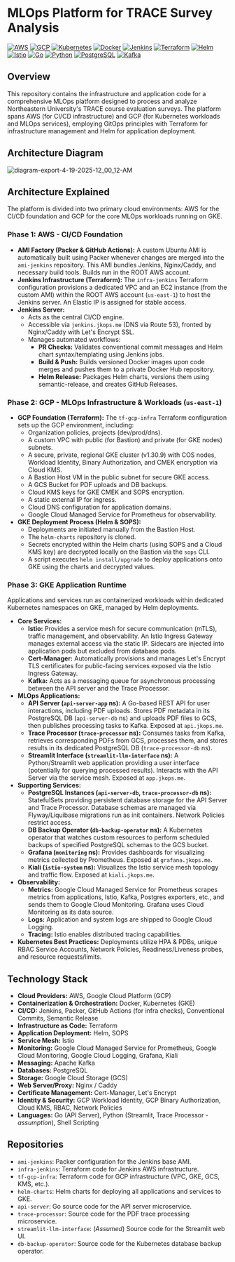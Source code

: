 # MLOps Platform for TRACE Survey Analysis

[![AWS](https://img.shields.io/badge/AWS-%23FF9900.svg?style=for-the-badge&logo=amazon-aws&logoColor=white)]() [![GCP](https://img.shields.io/badge/Google_Cloud-%234285F4.svg?style=for-the-badge&logo=google-cloud&logoColor=white)]() [![Kubernetes](https://img.shields.io/badge/Kubernetes-%23326CE5.svg?style=for-the-badge&logo=kubernetes&logoColor=white)]() [![Docker](https://img.shields.io/badge/Docker-%230db7ed.svg?style=for-the-badge&logo=docker&logoColor=white)]() [![Jenkins](https://img.shields.io/badge/Jenkins-%23D24939.svg?style=for-the-badge&logo=jenkins&logoColor=white)]() [![Terraform](https://img.shields.io/badge/Terraform-%237B42BC.svg?style=for-the-badge&logo=terraform&logoColor=white)]() [![Helm](https://img.shields.io/badge/Helm-%230F1689.svg?style=for-the-badge&logo=helm&logoColor=white)]() [![Istio](https://img.shields.io/badge/Istio-%23466BB0.svg?style=for-the-badge&logo=istio&logoColor=white)]() [![Go](https://img.shields.io/badge/Go-%2300ADD8.svg?style=for-the-badge&logo=go&logoColor=white)]() [![Python](https://img.shields.io/badge/Python-%233776AB.svg?style=for-the-badge&logo=python&logoColor=white)]() [![PostgreSQL](https://img.shields.io/badge/PostgreSQL-%234169E1.svg?style=for-the-badge&logo=postgresql&logoColor=white)]() [![Kafka](https://img.shields.io/badge/Apache_Kafka-%23231F20.svg?style=for-the-badge&logo=apache-kafka&logoColor=white)]()

## Overview

This repository contains the infrastructure and application code for a comprehensive MLOps platform designed to process and analyze Northeastern University's TRACE course evaluation surveys. The platform spans AWS (for CI/CD infrastructure) and GCP (for Kubernetes workloads and MLOps services), employing GitOps principles with Terraform for infrastructure management and Helm for application deployment.

## Architecture Diagram

![diagram-export-4-19-2025-12_00_12-AM](https://github.com/user-attachments/assets/039c42d8-2b46-4737-afb4-3821132e00de)

## Architecture Explained

The platform is divided into two primary cloud environments: AWS for the CI/CD foundation and GCP for the core MLOps workloads running on GKE.

### Phase 1: AWS - CI/CD Foundation

* **AMI Factory (Packer & GitHub Actions):** A custom Ubuntu AMI is automatically built using Packer whenever changes are merged into the `ami-jenkins` repository. This AMI bundles Jenkins, Nginx/Caddy, and necessary build tools. Builds run in the ROOT AWS account.
* **Jenkins Infrastructure (Terraform):** The `infra-jenkins` Terraform configuration provisions a dedicated VPC and an EC2 instance (from the custom AMI) within the ROOT AWS account (`us-east-1`) to host the Jenkins server. An Elastic IP is assigned for stable access.
* **Jenkins Server:**
    * Acts as the central CI/CD engine.
    * Accessible via `jenkins.jkops.me` (DNS via Route 53), fronted by Nginx/Caddy with Let's Encrypt SSL.
    * Manages automated workflows:
        * **PR Checks:** Validates conventional commit messages and Helm chart syntax/templating using Jenkins jobs.
        * **Build & Push:** Builds versioned Docker images upon code merges and pushes them to a private Docker Hub repository.
        * **Helm Release:** Packages Helm charts, versions them using semantic-release, and creates GitHub Releases.

### Phase 2: GCP - MLOps Infrastructure & Workloads (`us-east-1`)

* **GCP Foundation (Terraform):** The `tf-gcp-infra` Terraform configuration sets up the GCP environment, including:
    * Organization policies, projects (dev/prod/dns).
    * A custom VPC with public (for Bastion) and private (for GKE nodes) subnets.
    * A secure, private, regional GKE cluster (v1.30.9) with COS nodes, Workload Identity, Binary Authorization, and CMEK encryption via Cloud KMS.
    * A Bastion Host VM in the public subnet for secure GKE access.
    * A GCS Bucket for PDF uploads and DB backups.
    * Cloud KMS keys for GKE CMEK and SOPS encryption.
    * A static external IP for ingress.
    * Cloud DNS configuration for application domains.
    * Google Cloud Managed Service for Prometheus for observability.
* **GKE Deployment Process (Helm & SOPS):**
    * Deployments are initiated manually from the Bastion Host.
    * The `helm-charts` repository is cloned.
    * Secrets encrypted within the Helm charts (using SOPS and a Cloud KMS key) are decrypted locally on the Bastion via the `sops` CLI.
    * A script executes `helm install/upgrade` to deploy applications onto GKE using the charts and decrypted values.

### Phase 3: GKE Application Runtime

Applications and services run as containerized workloads within dedicated Kubernetes namespaces on GKE, managed by Helm deployments.

* **Core Services:**
    * **Istio:** Provides a service mesh for secure communication (mTLS), traffic management, and observability. An Istio Ingress Gateway manages external access via the static IP. Sidecars are injected into application pods but excluded from database pods.
    * **Cert-Manager:** Automatically provisions and manages Let's Encrypt TLS certificates for public-facing services exposed via the Istio Ingress Gateway.
    * **Kafka:** Acts as a messaging queue for asynchronous processing between the API server and the Trace Processor.
* **MLOps Applications:**
    * **API Server (`api-server-app` ns):** A Go-based REST API for user interactions, including PDF uploads. Stores PDF metadata in its PostgreSQL DB (`api-server-db` ns) and uploads PDF files to GCS, then publishes processing tasks to Kafka. Exposed at `api.jkops.me`.
    * **Trace Processor (`trace-processor` ns):** Consumes tasks from Kafka, retrieves corresponding PDFs from GCS, processes them, and stores results in its dedicated PostgreSQL DB (`trace-processor-db` ns).
    * **Streamlit Interface (`streamlit-llm-interface` ns):** A Python/Streamlit web application providing a user interface (potentially for querying processed results). Interacts with the API Server via the service mesh. Exposed at `app.jkops.me`.
* **Supporting Services:**
    * **PostgreSQL Instances (`api-server-db`, `trace-processor-db` ns):** StatefulSets providing persistent database storage for the API Server and Trace Processor. Database schemas are managed via Flyway/Liquibase migrations run as init containers. Network Policies restrict access.
    * **DB Backup Operator (`db-backup-operator` ns):** A Kubernetes operator that watches custom resources to perform scheduled backups of specified PostgreSQL schemas to the GCS bucket.
    * **Grafana (`monitoring` ns):** Provides dashboards for visualizing metrics collected by Prometheus. Exposed at `grafana.jkops.me`.
    * **Kiali (`istio-system` ns):** Visualizes the Istio service mesh topology and traffic flow. Exposed at `kiali.jkops.me`.
* **Observability:**
    * **Metrics:** Google Cloud Managed Service for Prometheus scrapes metrics from applications, Istio, Kafka, Postgres exporters, etc., and sends them to Google Cloud Monitoring. Grafana uses Cloud Monitoring as its data source.
    * **Logs:** Application and system logs are shipped to Google Cloud Logging.
    * **Tracing:** Istio enables distributed tracing capabilities.
* **Kubernetes Best Practices:** Deployments utilize HPA & PDBs, unique RBAC Service Accounts, Network Policies, Readiness/Liveness probes, and resource requests/limits.

## Technology Stack

* **Cloud Providers:** AWS, Google Cloud Platform (GCP)
* **Containerization & Orchestration:** Docker, Kubernetes (GKE)
* **CI/CD:** Jenkins, Packer, GitHub Actions (for infra checks), Conventional Commits, Semantic Release
* **Infrastructure as Code:** Terraform
* **Application Deployment:** Helm, SOPS
* **Service Mesh:** Istio
* **Monitoring:** Google Cloud Managed Service for Prometheus, Google Cloud Monitoring, Google Cloud Logging, Grafana, Kiali
* **Messaging:** Apache Kafka
* **Databases:** PostgreSQL
* **Storage:** Google Cloud Storage (GCS)
* **Web Server/Proxy:** Nginx / Caddy
* **Certificate Management:** Cert-Manager, Let's Encrypt
* **Identity & Security:** GCP Workload Identity, GCP Binary Authorization, Cloud KMS, RBAC, Network Policies
* **Languages:** Go (API Server), Python (Streamlit, Trace Processor - *assumption*), Shell Scripting

## Repositories

* `ami-jenkins`: Packer configuration for the Jenkins base AMI.
* `infra-jenkins`: Terraform code for Jenkins AWS infrastructure.
* `tf-gcp-infra`: Terraform code for GCP infrastructure (VPC, GKE, GCS, KMS, etc.).
* `helm-charts`: Helm charts for deploying all applications and services to GKE.
* `api-server`: Go source code for the API server microservice.
* `trace-processor`: Source code for the PDF trace processing microservice.
* `streamlit-llm-interface`: (*Assumed*) Source code for the Streamlit web UI.
* `db-backup-operator`: Source code for the Kubernetes database backup operator.
